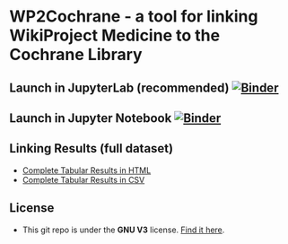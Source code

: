 # WP2Cochrane - a tool for linking WikiProject Medicine to the Cochrane Library

## Launch in JupyterLab (recommended) [![Binder](https://mybinder.org/badge_logo.svg)](https://mybinder.org/v2/gh/ajoorabchi/WP2Cochrane/master?urlpath=lab/tree/index.ipynb)

## Launch in Jupyter Notebook  [![Binder](https://mybinder.org/badge_logo.svg)](https://mybinder.org/v2/gh/ajoorabchi/WP2Cochrane/master?filepath=index.ipynb)

## Linking Results (full dataset)
- [Complete Tabular Results in HTML](https://ajoorabchi.github.io/WP2Cochrane/results/full_data.html)
- [Complete Tabular Results in CSV](https://ajoorabchi.github.io/WP2Cochrane/results/full_data.csv)




[comment]: # (This actually is the most platform independent comment, you need to put an empty line before it)

## License

- This git repo is under the **GNU V3** license. [Find it here](https://github.com/ajoorabchi/WP2Cochrane/blob/master/LICENSE).

